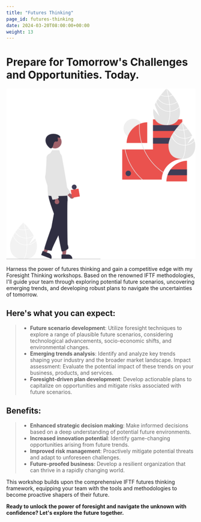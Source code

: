 ```yaml
---
title: "Futures Thinking"
page_id: futures-thinking
date: 2024-03-20T08:00:00+00:00
weight: 13
---
```


# Prepare for Tomorrow's Challenges and Opportunities. Today.

![Where To Play](/images/illustrations/undraw_forming_ideas_re_2afc.svg)

<!--more-->

Harness the power of futures thinking and gain a competitive edge with my Foresight Thinking workshops. Based on the renowned IFTF methodologies, I'll guide your team through exploring potential future scenarios, uncovering emerging trends, and developing robust plans to navigate the uncertainties of tomorrow.

## Here's what you can expect:

> - **Future scenario development**: Utilize foresight techniques to explore a range of plausible future scenarios, considering technological advancements, socio-economic shifts, and environmental changes.
> - **Emerging trends analysis**: Identify and analyze key trends shaping your industry and the broader market landscape.
>   Impact assessment: Evaluate the potential impact of these trends on your business, products, and services.
> - **Foresight-driven plan development**: Develop actionable plans to capitalize on opportunities and mitigate risks associated with future scenarios.

## Benefits:

> - **Enhanced strategic decision making**: Make informed decisions based on a deep understanding of potential future environments.
> - **Increased innovation potential**: Identify game-changing opportunities arising from future trends.
> - **Improved risk management**: Proactively mitigate potential threats and adapt to unforeseen challenges.
> - **Future-proofed business**: Develop a resilient organization that can thrive in a rapidly changing world.

This workshop builds upon the comprehensive IFTF futures thinking framework, equipping your team with the tools and methodologies to become proactive shapers of their future.

**Ready to unlock the power of foresight and navigate the unknown with confidence? Let's explore the future together.**
